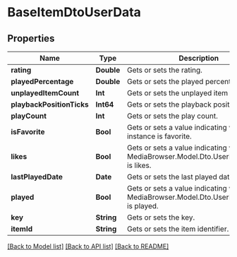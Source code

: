 # BaseItemDtoUserData

## Properties
Name | Type | Description | Notes
------------ | ------------- | ------------- | -------------
**rating** | **Double** | Gets or sets the rating. | [optional] 
**playedPercentage** | **Double** | Gets or sets the played percentage. | [optional] 
**unplayedItemCount** | **Int** | Gets or sets the unplayed item count. | [optional] 
**playbackPositionTicks** | **Int64** | Gets or sets the playback position ticks. | [optional] 
**playCount** | **Int** | Gets or sets the play count. | [optional] 
**isFavorite** | **Bool** | Gets or sets a value indicating whether this instance is favorite. | [optional] 
**likes** | **Bool** | Gets or sets a value indicating whether this MediaBrowser.Model.Dto.UserItemDataDto is likes. | [optional] 
**lastPlayedDate** | **Date** | Gets or sets the last played date. | [optional] 
**played** | **Bool** | Gets or sets a value indicating whether this MediaBrowser.Model.Dto.UserItemDataDto is played. | [optional] 
**key** | **String** | Gets or sets the key. | [optional] 
**itemId** | **String** | Gets or sets the item identifier. | [optional] 

[[Back to Model list]](../README.md#documentation-for-models) [[Back to API list]](../README.md#documentation-for-api-endpoints) [[Back to README]](../README.md)


